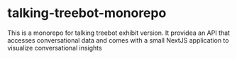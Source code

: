 # talking-treebot-monorepo
This is a monorepo for talking treebot exhibit version. It providea an API that accesses conversational data and comes with a small NextJS application to visualize conversational insights
